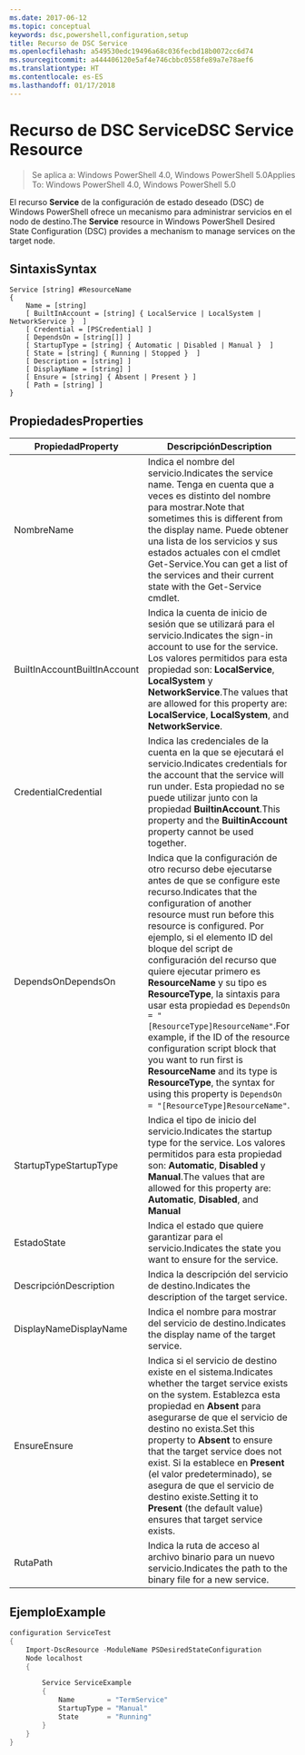 ```yaml
---
ms.date: 2017-06-12
ms.topic: conceptual
keywords: dsc,powershell,configuration,setup
title: Recurso de DSC Service
ms.openlocfilehash: a549530edc19496a68c036fecbd18b0072cc6d74
ms.sourcegitcommit: a444406120e5af4e746cbbc0558fe89a7e78aef6
ms.translationtype: HT
ms.contentlocale: es-ES
ms.lasthandoff: 01/17/2018
---
```

# <a name="dsc-service-resource"></a><span data-ttu-id="0c74a-103">Recurso de DSC Service</span><span class="sxs-lookup"><span data-stu-id="0c74a-103">DSC Service Resource</span></span>

> <span data-ttu-id="0c74a-104">Se aplica a: Windows PowerShell 4.0, Windows PowerShell 5.0</span><span class="sxs-lookup"><span data-stu-id="0c74a-104">Applies To: Windows PowerShell 4.0, Windows PowerShell 5.0</span></span>


<span data-ttu-id="0c74a-105">El recurso **Service** de la configuración de estado deseado (DSC) de Windows PowerShell ofrece un mecanismo para administrar servicios en el nodo de destino.</span><span class="sxs-lookup"><span data-stu-id="0c74a-105">The **Service** resource in Windows PowerShell Desired State Configuration (DSC) provides a mechanism to manage services on the target node.</span></span>

## <a name="syntax"></a><span data-ttu-id="0c74a-106">Sintaxis</span><span class="sxs-lookup"><span data-stu-id="0c74a-106">Syntax</span></span>

```
Service [string] #ResourceName
{
    Name = [string]
    [ BuiltInAccount = [string] { LocalService | LocalSystem | NetworkService }  ]
    [ Credential = [PSCredential] ]
    [ DependsOn = [string[]] ]
    [ StartupType = [string] { Automatic | Disabled | Manual }  ]
    [ State = [string] { Running | Stopped }  ]
    [ Description = [string] ]
    [ DisplayName = [string] ]
    [ Ensure = [string] { Absent | Present } ]
    [ Path = [string] ]
}
```

## <a name="properties"></a><span data-ttu-id="0c74a-107">Propiedades</span><span class="sxs-lookup"><span data-stu-id="0c74a-107">Properties</span></span>

|  <span data-ttu-id="0c74a-108">Propiedad</span><span class="sxs-lookup"><span data-stu-id="0c74a-108">Property</span></span>  |  <span data-ttu-id="0c74a-109">Descripción</span><span class="sxs-lookup"><span data-stu-id="0c74a-109">Description</span></span>   | 
|---|---| 
| <span data-ttu-id="0c74a-110">Nombre</span><span class="sxs-lookup"><span data-stu-id="0c74a-110">Name</span></span>| <span data-ttu-id="0c74a-111">Indica el nombre del servicio.</span><span class="sxs-lookup"><span data-stu-id="0c74a-111">Indicates the service name.</span></span> <span data-ttu-id="0c74a-112">Tenga en cuenta que a veces es distinto del nombre para mostrar.</span><span class="sxs-lookup"><span data-stu-id="0c74a-112">Note that sometimes this is different from the display name.</span></span> <span data-ttu-id="0c74a-113">Puede obtener una lista de los servicios y sus estados actuales con el cmdlet Get-Service.</span><span class="sxs-lookup"><span data-stu-id="0c74a-113">You can get a list of the services and their current state with the Get-Service cmdlet.</span></span>| 
| <span data-ttu-id="0c74a-114">BuiltInAccount</span><span class="sxs-lookup"><span data-stu-id="0c74a-114">BuiltInAccount</span></span>| <span data-ttu-id="0c74a-115">Indica la cuenta de inicio de sesión que se utilizará para el servicio.</span><span class="sxs-lookup"><span data-stu-id="0c74a-115">Indicates the sign-in account to use for the service.</span></span> <span data-ttu-id="0c74a-116">Los valores permitidos para esta propiedad son: **LocalService**, **LocalSystem** y **NetworkService**.</span><span class="sxs-lookup"><span data-stu-id="0c74a-116">The values that are allowed for this property are: **LocalService**, **LocalSystem**, and **NetworkService**.</span></span>| 
| <span data-ttu-id="0c74a-117">Credential</span><span class="sxs-lookup"><span data-stu-id="0c74a-117">Credential</span></span>| <span data-ttu-id="0c74a-118">Indica las credenciales de la cuenta en la que se ejecutará el servicio.</span><span class="sxs-lookup"><span data-stu-id="0c74a-118">Indicates credentials for the account that the service will run under.</span></span> <span data-ttu-id="0c74a-119">Esta propiedad no se puede utilizar junto con la propiedad __BuiltinAccount__.</span><span class="sxs-lookup"><span data-stu-id="0c74a-119">This property and the __BuiltinAccount__ property cannot be used together.</span></span>| 
| <span data-ttu-id="0c74a-120">DependsOn</span><span class="sxs-lookup"><span data-stu-id="0c74a-120">DependsOn</span></span>| <span data-ttu-id="0c74a-121">Indica que la configuración de otro recurso debe ejecutarse antes de que se configure este recurso.</span><span class="sxs-lookup"><span data-stu-id="0c74a-121">Indicates that the configuration of another resource must run before this resource is configured.</span></span> <span data-ttu-id="0c74a-122">Por ejemplo, si el elemento ID del bloque del script de configuración del recurso que quiere ejecutar primero es __ResourceName__ y su tipo es __ResourceType__, la sintaxis para usar esta propiedad es `DependsOn = "[ResourceType]ResourceName"`.</span><span class="sxs-lookup"><span data-stu-id="0c74a-122">For example, if the ID of the resource configuration script block that you want to run first is __ResourceName__ and its type is __ResourceType__, the syntax for using this property is `DependsOn = "[ResourceType]ResourceName"`.</span></span>| 
| <span data-ttu-id="0c74a-123">StartupType</span><span class="sxs-lookup"><span data-stu-id="0c74a-123">StartupType</span></span>| <span data-ttu-id="0c74a-124">Indica el tipo de inicio del servicio.</span><span class="sxs-lookup"><span data-stu-id="0c74a-124">Indicates the startup type for the service.</span></span> <span data-ttu-id="0c74a-125">Los valores permitidos para esta propiedad son: **Automatic**, **Disabled** y **Manual**.</span><span class="sxs-lookup"><span data-stu-id="0c74a-125">The values that are allowed for this property are: **Automatic**, **Disabled**, and **Manual**</span></span>| 
| <span data-ttu-id="0c74a-126">Estado</span><span class="sxs-lookup"><span data-stu-id="0c74a-126">State</span></span>| <span data-ttu-id="0c74a-127">Indica el estado que quiere garantizar para el servicio.</span><span class="sxs-lookup"><span data-stu-id="0c74a-127">Indicates the state you want to ensure for the service.</span></span>| 
| <span data-ttu-id="0c74a-128">Descripción</span><span class="sxs-lookup"><span data-stu-id="0c74a-128">Description</span></span> | <span data-ttu-id="0c74a-129">Indica la descripción del servicio de destino.</span><span class="sxs-lookup"><span data-stu-id="0c74a-129">Indicates the description of the target service.</span></span>| 
| <span data-ttu-id="0c74a-130">DisplayName</span><span class="sxs-lookup"><span data-stu-id="0c74a-130">DisplayName</span></span> | <span data-ttu-id="0c74a-131">Indica el nombre para mostrar del servicio de destino.</span><span class="sxs-lookup"><span data-stu-id="0c74a-131">Indicates the display name of the target service.</span></span>| 
| <span data-ttu-id="0c74a-132">Ensure</span><span class="sxs-lookup"><span data-stu-id="0c74a-132">Ensure</span></span> | <span data-ttu-id="0c74a-133">Indica si el servicio de destino existe en el sistema.</span><span class="sxs-lookup"><span data-stu-id="0c74a-133">Indicates whether the target service exists on the system.</span></span> <span data-ttu-id="0c74a-134">Establezca esta propiedad en **Absent** para asegurarse de que el servicio de destino no exista.</span><span class="sxs-lookup"><span data-stu-id="0c74a-134">Set this property to **Absent** to ensure that the target service does not exist.</span></span> <span data-ttu-id="0c74a-135">Si la establece en **Present** (el valor predeterminado), se asegura de que el servicio de destino existe.</span><span class="sxs-lookup"><span data-stu-id="0c74a-135">Setting it to **Present** (the default value) ensures that target service exists.</span></span>|
| <span data-ttu-id="0c74a-136">Ruta</span><span class="sxs-lookup"><span data-stu-id="0c74a-136">Path</span></span> | <span data-ttu-id="0c74a-137">Indica la ruta de acceso al archivo binario para un nuevo servicio.</span><span class="sxs-lookup"><span data-stu-id="0c74a-137">Indicates the path to the binary file for a new service.</span></span>| 

## <a name="example"></a><span data-ttu-id="0c74a-138">Ejemplo</span><span class="sxs-lookup"><span data-stu-id="0c74a-138">Example</span></span>

```powershell
configuration ServiceTest
{
    Import-DscResource -ModuleName PSDesiredStateConfiguration
    Node localhost
    {

        Service ServiceExample
        {
            Name        = "TermService"
            StartupType = "Manual"
            State       = "Running"
        } 
    }
}
```

